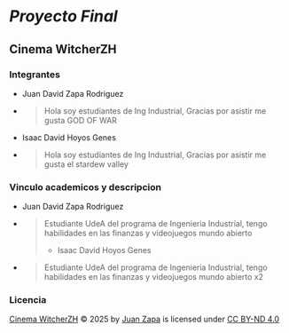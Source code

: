 # *Proyecto Final* 
## Cinema WitcherZH

### Integrantes
*  Juan David Zapa Rodriguez
*  > Hola soy estudiantes de Ing Industrial, Gracias por asistir me gusta GOD OF WAR 
*  Isaac David Hoyos Genes
*  > Hola soy estudiantes de Ing Industrial, Gracias por asistir me gusta el stardew valley 

### Vinculo academicos y descripcion
* Juan David Zapa Rodriguez
* > Estudiante UdeA del programa de Ingenieria Industrial, tengo habilidades en las finanzas y videojuegos mundo abierto
  > * Isaac David Hoyos Genes
* > Estudiante UdeA del programa de Ingenieria Industrial, tengo habilidades en las finanzas y videojuegos mundo abierto x2


### Licencia
<a href="https://github.com/juanzapa50/Proyecto_CinemaWitcherZH">Cinema WitcherZH</a> © 2025 by <a href="https://github.com/juanzapa50">Juan Zapa</a> is licensed under <a href="https://creativecommons.org/licenses/by-nd/4.0/">CC BY-ND 4.0</a><img src="https://mirrors.creativecommons.org/presskit/icons/cc.svg" alt="" style="max-width: 1em;max-height:1em;margin-left: .2em;"><img src="https://mirrors.creativecommons.org/presskit/icons/by.svg" alt="" style="max-width: 1em;max-height:1em;margin-left: .2em;"><img src="https://mirrors.creativecommons.org/presskit/icons/nd.svg" alt="" style="max-width: 1em;max-height:1em;margin-left: .2em;">
